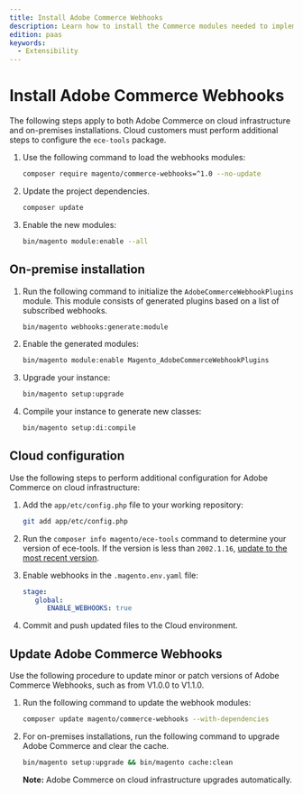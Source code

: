 ```yaml
---
title: Install Adobe Commerce Webhooks
description: Learn how to install the Commerce modules needed to implement webhooks.
edition: paas
keywords:
  - Extensibility
---
```


# Install Adobe Commerce Webhooks

The following steps apply to both Adobe Commerce on cloud infrastructure and on-premises installations. Cloud customers must perform additional steps to configure the `ece-tools` package.

1. Use the following command to load the webhooks modules:

   ```bash
   composer require magento/commerce-webhooks=^1.0 --no-update
   ```

1. Update the project dependencies.

   ```bash
   composer update
   ```

1. Enable the new modules:

   ```bash
   bin/magento module:enable --all
   ```

## On-premise installation

1. Run the following command to initialize the `AdobeCommerceWebhookPlugins` module. This module consists of generated plugins based on a list of subscribed webhooks.

   ```bash
   bin/magento webhooks:generate:module
   ```

1. Enable the generated modules:

   ```bash
   bin/magento module:enable Magento_AdobeCommerceWebhookPlugins
   ```

1. Upgrade your instance:

   ```bash
   bin/magento setup:upgrade
   ```

1. Compile your instance to generate new classes:

   ```bash
   bin/magento setup:di:compile
   ```

## Cloud configuration

Use the following steps to perform additional configuration for Adobe Commerce on cloud infrastructure:

1. Add the `app/etc/config.php` file to your working repository:

   ```bash
   git add app/etc/config.php
   ```

1. Run the `composer info magento/ece-tools` command to determine your version of ece-tools. If the version is less than `2002.1.16`, [update to the most recent version](https://experienceleague.adobe.com/docs/commerce-cloud-service/user-guide/dev-tools/ece-tools/update-package.html).

1. Enable webhooks in the `.magento.env.yaml` file:

   ```yaml
   stage:
      global:
         ENABLE_WEBHOOKS: true
   ```

1. Commit and push updated files to the Cloud environment.

## Update Adobe Commerce Webhooks

Use the following procedure to update minor or patch versions of Adobe Commerce Webhooks, such as from V1.0.0 to V1.1.0.

1. Run the following command to update the webhook modules:

   ```bash
   composer update magento/commerce-webhooks --with-dependencies
   ```

1. For on-premises installations, run the following command to upgrade Adobe Commerce and clear the cache.

   ```bash
   bin/magento setup:upgrade && bin/magento cache:clean
   ```

   **Note:** Adobe Commerce on cloud infrastructure upgrades automatically.
